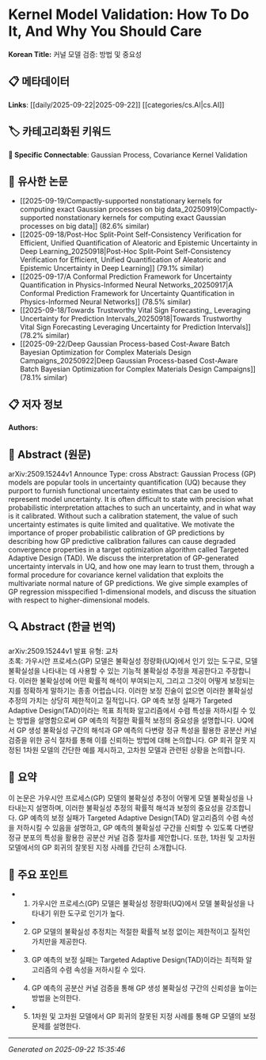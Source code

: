 # Kernel Model Validation: How To Do It, And Why You Should Care

**Korean Title:** 커널 모델 검증: 방법 및 중요성

## 📋 메타데이터

**Links**: [[daily/2025-09-22|2025-09-22]] [[categories/cs.AI|cs.AI]]

## 🏷️ 카테고리화된 키워드
**🔗 Specific Connectable**: Gaussian Process, Covariance Kernel Validation

## 🔗 유사한 논문
- [[2025-09-19/Compactly-supported nonstationary kernels for computing exact Gaussian processes on big data_20250919|Compactly-supported nonstationary kernels for computing exact Gaussian processes on big data]] (82.6% similar)
- [[2025-09-18/Post-Hoc Split-Point Self-Consistency Verification for Efficient, Unified Quantification of Aleatoric and Epistemic Uncertainty in Deep Learning_20250918|Post-Hoc Split-Point Self-Consistency Verification for Efficient, Unified Quantification of Aleatoric and Epistemic Uncertainty in Deep Learning]] (79.1% similar)
- [[2025-09-17/A Conformal Prediction Framework for Uncertainty Quantification in Physics-Informed Neural Networks_20250917|A Conformal Prediction Framework for Uncertainty Quantification in Physics-Informed Neural Networks]] (78.5% similar)
- [[2025-09-18/Towards Trustworthy Vital Sign Forecasting_ Leveraging Uncertainty for Prediction Intervals_20250918|Towards Trustworthy Vital Sign Forecasting Leveraging Uncertainty for Prediction Intervals]] (78.2% similar)
- [[2025-09-22/Deep Gaussian Process-based Cost-Aware Batch Bayesian Optimization for Complex Materials Design Campaigns_20250922|Deep Gaussian Process-based Cost-Aware Batch Bayesian Optimization for Complex Materials Design Campaigns]] (78.1% similar)

## 📋 저자 정보

**Authors:** 

## 📄 Abstract (원문)

arXiv:2509.15244v1 Announce Type: cross 
Abstract: Gaussian Process (GP) models are popular tools in uncertainty quantification (UQ) because they purport to furnish functional uncertainty estimates that can be used to represent model uncertainty. It is often difficult to state with precision what probabilistic interpretation attaches to such an uncertainty, and in what way is it calibrated. Without such a calibration statement, the value of such uncertainty estimates is quite limited and qualitative. We motivate the importance of proper probabilistic calibration of GP predictions by describing how GP predictive calibration failures can cause degraded convergence properties in a target optimization algorithm called Targeted Adaptive Design (TAD). We discuss the interpretation of GP-generated uncertainty intervals in UQ, and how one may learn to trust them, through a formal procedure for covariance kernel validation that exploits the multivariate normal nature of GP predictions. We give simple examples of GP regression misspecified 1-dimensional models, and discuss the situation with respect to higher-dimensional models.

## 🔍 Abstract (한글 번역)

arXiv:2509.15244v1 발표 유형: 교차  
초록: 가우시안 프로세스(GP) 모델은 불확실성 정량화(UQ)에서 인기 있는 도구로, 모델 불확실성을 나타내는 데 사용할 수 있는 기능적 불확실성 추정을 제공한다고 주장합니다. 이러한 불확실성에 어떤 확률적 해석이 부여되는지, 그리고 그것이 어떻게 보정되는지를 정확하게 말하기는 종종 어렵습니다. 이러한 보정 진술이 없으면 이러한 불확실성 추정의 가치는 상당히 제한적이고 질적입니다. GP 예측 보정 실패가 Targeted Adaptive Design(TAD)이라는 목표 최적화 알고리즘에서 수렴 특성을 저하시킬 수 있는 방법을 설명함으로써 GP 예측의 적절한 확률적 보정의 중요성을 설명합니다. UQ에서 GP 생성 불확실성 구간의 해석과 GP 예측의 다변량 정규 특성을 활용한 공분산 커널 검증을 위한 공식 절차를 통해 이를 신뢰하는 방법에 대해 논의합니다. GP 회귀 잘못 지정된 1차원 모델의 간단한 예를 제시하고, 고차원 모델과 관련된 상황을 논의합니다.

## 📝 요약

이 논문은 가우시안 프로세스(GP) 모델의 불확실성 추정이 어떻게 모델 불확실성을 나타내는지 설명하며, 이러한 불확실성 추정의 확률적 해석과 보정의 중요성을 강조합니다. GP 예측의 보정 실패가 Targeted Adaptive Design(TAD) 알고리즘의 수렴 속성을 저하시킬 수 있음을 설명하고, GP 예측의 불확실성 구간을 신뢰할 수 있도록 다변량 정규 분포의 특성을 활용한 공분산 커널 검증 절차를 제안합니다. 또한, 1차원 및 고차원 모델에서의 GP 회귀의 잘못된 지정 사례를 간단히 소개합니다.

## 🎯 주요 포인트

- 1. 가우시안 프로세스(GP) 모델은 불확실성 정량화(UQ)에서 모델 불확실성을 나타내기 위한 도구로 인기가 높다.

- 2. GP 모델의 불확실성 추정치는 적절한 확률적 보정 없이는 제한적이고 질적인 가치만을 제공한다.

- 3. GP 예측의 보정 실패는 Targeted Adaptive Design(TAD)이라는 최적화 알고리즘의 수렴 속성을 저하시킬 수 있다.

- 4. GP 예측의 공분산 커널 검증을 통해 GP 생성 불확실성 구간의 신뢰성을 높이는 방법을 논의한다.

- 5. 1차원 및 고차원 모델에서 GP 회귀의 잘못된 지정 사례를 통해 GP 모델의 보정 문제를 설명한다.

---

*Generated on 2025-09-22 15:35:46*